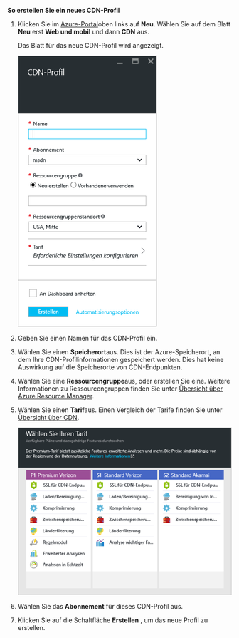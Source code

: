 **So erstellen Sie ein neues CDN-Profil**

1. Klicken Sie im [Azure-Portal](https://portal.azure.com)oben links auf **Neu**.  Wählen Sie auf dem Blatt **Neu** erst **Web und mobil** und dann **CDN** aus.
   
    Das Blatt für das neue CDN-Profil wird angezeigt.
   
    ![Neues CDN-Profil](./media/cdn-create-profile/new-cdn-profile-include.png)
2. Geben Sie einen Namen für das CDN-Profil ein.
3. Wählen Sie einen **Speicherort**aus.  Dies ist der Azure-Speicherort, an dem Ihre CDN-Profilinformationen gespeichert werden.  Dies hat keine Auswirkung auf die Speicherorte von CDN-Endpunkten.
4. Wählen Sie eine **Ressourcengruppe**aus, oder erstellen Sie eine.  Weitere Informationen zu Ressourcengruppen finden Sie unter [Übersicht über Azure Resource Manager](../articles/azure-resource-manager/resource-group-overview.md#resource-groups).
5. Wählen Sie einen **Tarif**aus.  Einen Vergleich der Tarife finden Sie unter [Übersicht über CDN](../articles/cdn/cdn-overview.md#azure-cdn-features).
   
    ![Auswahl des CDN-Tarifs](./media/cdn-create-profile/cdn-choose-sku-include.png)
6. Wählen Sie das **Abonnement** für dieses CDN-Profil aus.
7. Klicken Sie auf die Schaltfläche **Erstellen** , um das neue Profil zu erstellen. 

